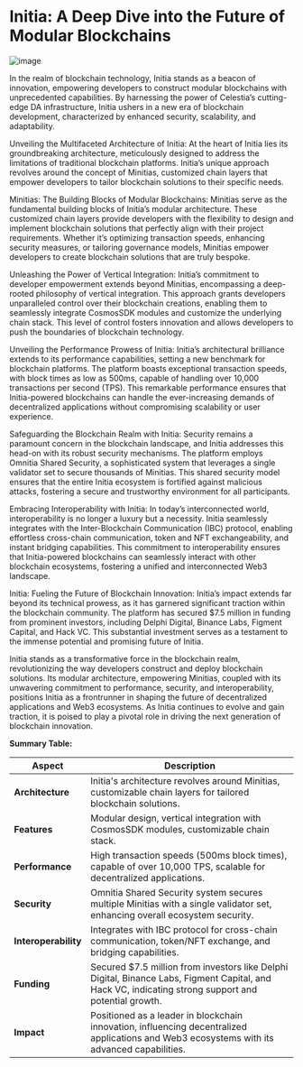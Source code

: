 # Initia: A Deep Dive into the Future of Modular Blockchains

![image](https://github.com/blackowltr/blackowltr.github.io/assets/107190154/a51b12d3-eb4d-4888-8cf1-e1b2b8f11b71)

In the realm of blockchain technology, Initia stands as a beacon of innovation, empowering developers to construct modular blockchains with unprecedented capabilities. By harnessing the power of Celestia’s cutting-edge DA infrastructure, Initia ushers in a new era of blockchain development, characterized by enhanced security, scalability, and adaptability.

Unveiling the Multifaceted Architecture of Initia:
At the heart of Initia lies its groundbreaking architecture, meticulously designed to address the limitations of traditional blockchain platforms. Initia’s unique approach revolves around the concept of Minitias, customized chain layers that empower developers to tailor blockchain solutions to their specific needs.

Minitias: The Building Blocks of Modular Blockchains:
Minitias serve as the fundamental building blocks of Initia’s modular architecture. These customized chain layers provide developers with the flexibility to design and implement blockchain solutions that perfectly align with their project requirements. Whether it’s optimizing transaction speeds, enhancing security measures, or tailoring governance models, Minitias empower developers to create blockchain solutions that are truly bespoke.

Unleashing the Power of Vertical Integration:
Initia’s commitment to developer empowerment extends beyond Minitias, encompassing a deep-rooted philosophy of vertical integration. This approach grants developers unparalleled control over their blockchain creations, enabling them to seamlessly integrate CosmosSDK modules and customize the underlying chain stack. This level of control fosters innovation and allows developers to push the boundaries of blockchain technology.

Unveiling the Performance Prowess of Initia:
Initia’s architectural brilliance extends to its performance capabilities, setting a new benchmark for blockchain platforms. The platform boasts exceptional transaction speeds, with block times as low as 500ms, capable of handling over 10,000 transactions per second (TPS). This remarkable performance ensures that Initia-powered blockchains can handle the ever-increasing demands of decentralized applications without compromising scalability or user experience.

Safeguarding the Blockchain Realm with Initia:
Security remains a paramount concern in the blockchain landscape, and Initia addresses this head-on with its robust security mechanisms. The platform employs Omnitia Shared Security, a sophisticated system that leverages a single validator set to secure thousands of Minitias. This shared security model ensures that the entire Initia ecosystem is fortified against malicious attacks, fostering a secure and trustworthy environment for all participants.

Embracing Interoperability with Initia:
In today’s interconnected world, interoperability is no longer a luxury but a necessity. Initia seamlessly integrates with the Inter-Blockchain Communication (IBC) protocol, enabling effortless cross-chain communication, token and NFT exchangeability, and instant bridging capabilities. This commitment to interoperability ensures that Initia-powered blockchains can seamlessly interact with other blockchain ecosystems, fostering a unified and interconnected Web3 landscape.

Initia: Fueling the Future of Blockchain Innovation:
Initia’s impact extends far beyond its technical prowess, as it has garnered significant traction within the blockchain community. The platform has secured $7.5 million in funding from prominent investors, including Delphi Digital, Binance Labs, Figment Capital, and Hack VC. This substantial investment serves as a testament to the immense potential and promising future of Initia.

Initia stands as a transformative force in the blockchain realm, revolutionizing the way developers construct and deploy blockchain solutions. Its modular architecture, empowering Minitias, coupled with its unwavering commitment to performance, security, and interoperability, positions Initia as a frontrunner in shaping the future of decentralized applications and Web3 ecosystems. As Initia continues to evolve and gain traction, it is poised to play a pivotal role in driving the next generation of blockchain innovation.

**Summary Table:**

| Aspect                               | Description                                                                                                                                                        |
|--------------------------------------|--------------------------------------------------------------------------------------------------------------------------------------------------------------------|
| **Architecture**                     | Initia's architecture revolves around Minitias, customizable chain layers for tailored blockchain solutions.                                                        |
| **Features**                         | Modular design, vertical integration with CosmosSDK modules, customizable chain stack.                                                                             |
| **Performance**                      | High transaction speeds (500ms block times), capable of over 10,000 TPS, scalable for decentralized applications.                                                  |
| **Security**                         | Omnitia Shared Security system secures multiple Minitias with a single validator set, enhancing overall ecosystem security.                                        |
| **Interoperability**                 | Integrates with IBC protocol for cross-chain communication, token/NFT exchange, and bridging capabilities.                                                         |
| **Funding**                          | Secured $7.5 million from investors like Delphi Digital, Binance Labs, Figment Capital, and Hack VC, indicating strong support and potential growth.                |
| **Impact**                           | Positioned as a leader in blockchain innovation, influencing decentralized applications and Web3 ecosystems with its advanced capabilities.                         |

